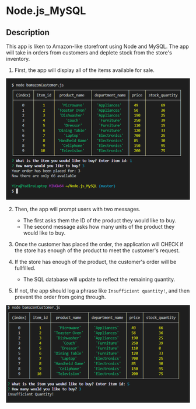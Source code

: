 # Node.js_MySQL

## Description
This app is liken to Amazon-like storefront using Node and MySQL. The app will take in orders from customers and deplete stock from the store's inventory.

1. First, the app will display all of the items available for sale. 

![Image of initial inventory](/images/app.png)

2. Then, the app will prompt users with two messages.
    * The first asks them the ID of the product they would like to buy.
    * The second message asks how many units of the product they would like to buy.

3. Once the customer has placed the order, the application will CHECK if the store has enough of the product to meet    the customer's request.

4. If the store has enough of the product, the customer's order will be fullfilled.
    * The SQL database will update to reflect the remaining quantity.

5. If not, the app should log a phrase like `Insufficient quantity!`, and then prevent the order from going through.

![Image of initial inventory](/images/none.png)